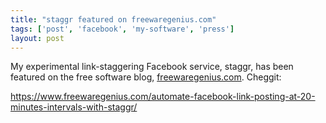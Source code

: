 ```yaml
---
title: "staggr featured on freewaregenius.com"
tags: ['post', 'facebook', 'my-software', 'press']
layout: post
---
```


My experimental link-staggering Facebook service,
staggr, has been featured on the free
software blog, [freewaregenius.com](https://www.freewaregenius.com/).
Cheggit:

<https://www.freewaregenius.com/automate-facebook-link-posting-at-20-minutes-intervals-with-staggr/>
